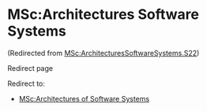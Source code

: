 






MSc:Architectures Software Systems
==================================



(Redirected from [MSc:ArchitecturesSoftwareSystems.S22](/index.php?title=MSc:ArchitecturesSoftwareSystems.S22&redirect=no "MSc:ArchitecturesSoftwareSystems.S22"))  

Redirect page


Redirect to:

* [MSc:Architectures of Software Systems](/index.php?title=MSc:Architectures_of_Software_Systems&redirect=no "MSc:Architectures of Software Systems")









